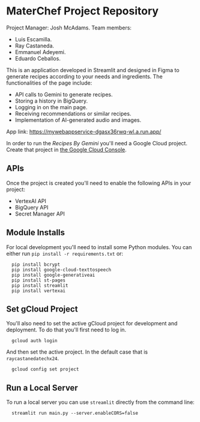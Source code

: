 # MaterChef Project Repository

Project Manager: Josh McAdams.
Team members:
  * Luis Escamilla.
  * Ray Castaneda.
  * Emmanuel Adeyemi.
  * Eduardo Ceballos.

This is an application developed in Streamlit and designed in Figma to generate recipes according to your needs and ingredients. The functionalities of the page include:

  * API calls to Gemini to generate recipes.
  * Storing a history in BigQuery.
  * Logging in on the main page.
  * Receiving recommendations or similar recipes.
  * Implementation of AI-generated audio and images.

App link: https://mywebappservice-dgasx36rwq-wl.a.run.app/

In order to run the *Recipes By Gemini* you'll need a Google Cloud
project. Create that project in
[the Google Cloud Console](https://console.cloud.google.com).

## APIs

Once the project is created you'll need to enable the following APIs in your
project:

  * VertexAI API
  * BigQuery API
  * Secret Manager API

## Module Installs

For local development you'll need to install some Python modules. You can
either run `pip install -r requirements.txt` or:

```
  pip install bcrypt
  pip install google-cloud-texttospeech
  pip install google-generativeai
  pip install st-pages
  pip install streamlit
  pip install vertexai
```
## Set gCloud Project

You'll also need to set the active gCloud project for development and
deployment. To do that you'll first need to log in.

```
  gcloud auth login
```

And then set the active project. In the default case that is
`raycastanedatechx24`.

```
  gcloud config set project 
```

## Run a Local Server

To run a local server you can use `streamlit` directly from the command line:

```
  streamlit run main.py --server.enableCORS=false
```